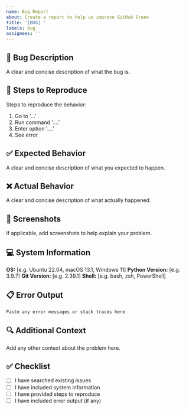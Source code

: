 ```yaml
---
name: Bug Report
about: Create a report to help us improve GitHub Green
title: '[BUG] '
labels: bug
assignees: ''
---
```


## 🐛 Bug Description
A clear and concise description of what the bug is.

## 🔄 Steps to Reproduce
Steps to reproduce the behavior:
1. Go to '...'
2. Run command '....'
3. Enter option '....'
4. See error

## ✅ Expected Behavior
A clear and concise description of what you expected to happen.

## ❌ Actual Behavior
A clear and concise description of what actually happened.

## 📸 Screenshots
If applicable, add screenshots to help explain your problem.

## 💻 System Information
**OS:** [e.g. Ubuntu 22.04, macOS 13.1, Windows 11]
**Python Version:** [e.g. 3.9.7]
**Git Version:** [e.g. 2.39.1]
**Shell:** [e.g. bash, zsh, PowerShell]

## 📋 Error Output
```
Paste any error messages or stack traces here
```

## 🔍 Additional Context
Add any other context about the problem here.

## ✅ Checklist
- [ ] I have searched existing issues
- [ ] I have included system information
- [ ] I have provided steps to reproduce
- [ ] I have included error output (if any)
